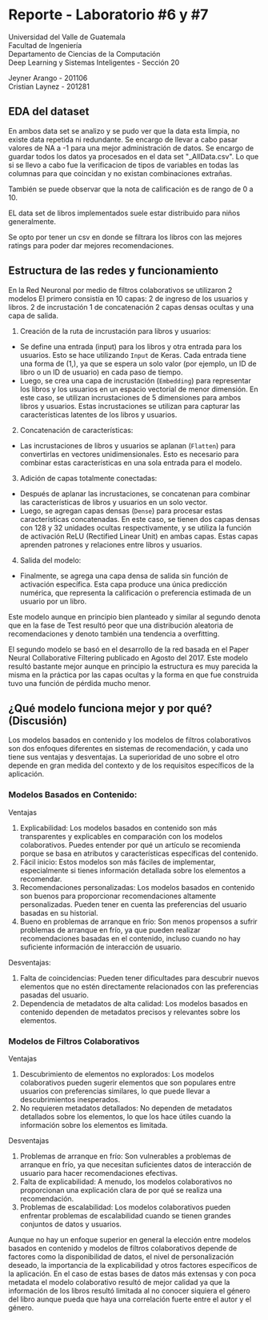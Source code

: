# Reporte - Laboratorio #6 y #7

Universidad del Valle de Guatemala <br>
Facultad de Ingeniería <br>
Departamento de Ciencias de la Computación <br>
Deep Learning y Sistemas Inteligentes - Sección 20

Jeyner Arango - 201106 <br> Cristian Laynez - 201281

## EDA del dataset
En ambos data set se analizo y se pudo ver que la data esta limpia, no existe data repetida ni redundante. Se encargo de llevar a cabo pasar valores de NA a -1 para una mejor administración de datos. Se encargo de guardar todos los datos ya procesados en el data set "_AllData.csv". Lo que si se llevo a cabo fue la verificacion de tipos de variables en todas las columnas para que coincidan y no existan combinaciones extrañas.

También se puede observar que la nota de calificación es de rango de 0 a 10.

EL data set de libros implementados suele estar distribuido para niños generalmente.

Se opto por tener un csv en donde se filtrara los libros con las mejores ratings para poder dar mejores recomendaciones.

## Estructura de las redes y funcionamiento
En la Red Neuronal por medio de filtros colaborativos se utilizaron 2 modelos
El primero consistía en 10 capas: 2 de ingreso de los usuarios y libros. 2 de incrustación 1 de concatenación 2 capas densas ocultas y una capa de salida.

1. Creación de la ruta de incrustación para libros y usuarios:
- Se define una entrada (input) para los libros y otra entrada para los usuarios. Esto se hace utilizando `Input` de Keras. Cada entrada tiene una forma de (1,), ya que se espera un solo valor (por ejemplo, un ID de libro o un ID de usuario) en cada paso de tiempo.
- Luego, se crea una capa de incrustación (`Embedding`) para representar los libros y los usuarios en un espacio vectorial de menor dimensión. En este caso, se utilizan incrustaciones de 5 dimensiones para ambos libros y usuarios. Estas incrustaciones se utilizan para capturar las características latentes de los libros y usuarios.

2. Concatenación de características:
- Las incrustaciones de libros y usuarios se aplanan (`Flatten`) para convertirlas en vectores unidimensionales. Esto es necesario para combinar estas características en una sola entrada para el modelo.

3. Adición de capas totalmente conectadas:
- Después de aplanar las incrustaciones, se concatenan para combinar las características de libros y usuarios en un solo vector.
- Luego, se agregan capas densas (`Dense`) para procesar estas características concatenadas. En este caso, se tienen dos capas densas con 128 y 32 unidades ocultas respectivamente, y se utiliza la función de activación ReLU (Rectified Linear Unit) en ambas capas. Estas capas aprenden patrones y relaciones entre libros y usuarios.

4. Salida del modelo:
- Finalmente, se agrega una capa densa de salida sin función de activación específica. Esta capa produce una única predicción numérica, que representa la calificación o preferencia estimada de un usuario por un libro.

Este modelo aunque en principio bien planteado y similar al segundo denota que en la fase de Test resultó peor que una distribución aleatoria de recomendaciones y denoto también una tendencia a overfitting.

El segundo modelo se basó en el desarrollo de la red basada en el Paper Neural Collaborative Filtering publicado en Agosto del 2017. Este modelo resultó bastante mejor aunque en principio la estructura es muy parecida la misma en la práctica por las capas ocultas y la forma en que fue construida tuvo una función de pérdida mucho menor.

## ¿Qué modelo funciona mejor y por qué? (Discusión)

Los modelos basados en contenido y los modelos de filtros colaborativos son dos enfoques diferentes en sistemas de recomendación, y cada uno tiene sus ventajas y desventajas. La superioridad de uno sobre el otro depende en gran medida del contexto y de los requisitos específicos de la aplicación.

### Modelos Basados en Contenido:

Ventajas
1. Explicabilidad: Los modelos basados en contenido son más transparentes y explicables en comparación con los modelos colaborativos. Puedes entender por qué un artículo se recomienda porque se basa en atributos y características específicas del contenido.
2. Fácil inicio: Estos modelos son más fáciles de implementar, especialmente si tienes información detallada sobre los elementos a recomendar.
3. Recomendaciones personalizadas: Los modelos basados en contenido son buenos para proporcionar recomendaciones altamente personalizadas. Pueden tener en cuenta las preferencias del usuario basadas en su historial.
4. Bueno en problemas de arranque en frío: Son menos propensos a sufrir problemas de arranque en frío, ya que pueden realizar recomendaciones basadas en el contenido, incluso cuando no hay suficiente información de interacción de usuario.

Desventajas:
1. Falta de coincidencias: Pueden tener dificultades para descubrir nuevos elementos que no estén directamente relacionados con las preferencias pasadas del usuario.
2. Dependencia de metadatos de alta calidad: Los modelos basados en contenido dependen de metadatos precisos y relevantes sobre los elementos.

### Modelos de Filtros Colaborativos

Ventajas

1. Descubrimiento de elementos no explorados: Los modelos colaborativos pueden sugerir elementos que son populares entre usuarios con preferencias similares, lo que puede llevar a descubrimientos inesperados.
2. No requieren metadatos detallados: No dependen de metadatos detallados sobre los elementos, lo que los hace útiles cuando la información sobre los elementos es limitada.

Desventajas

1. Problemas de arranque en frío: Son vulnerables a problemas de arranque en frío, ya que necesitan suficientes datos de interacción de usuario para hacer recomendaciones efectivas.
2. Falta de explicabilidad: A menudo, los modelos colaborativos no proporcionan una explicación clara de por qué se realiza una recomendación.
3.  Problemas de escalabilidad: Los modelos colaborativos pueden enfrentar problemas de escalabilidad cuando se tienen grandes conjuntos de datos y usuarios.

Aunque no hay un enfoque superior en general la elección entre modelos basados en contenido y modelos de filtros colaborativos depende de factores como la disponibilidad de datos, el nivel de personalización deseado, la importancia de la explicabilidad y otros factores específicos de la aplicación. En el caso de estas bases de datos más extensas y con poca metadata el modelo colaborativo resultó de mejor calidad ya que la información de los libros resultó limitada al no conocer siquiera el género del libro aunque pueda que haya una correlación fuerte entre el autor y el género.
